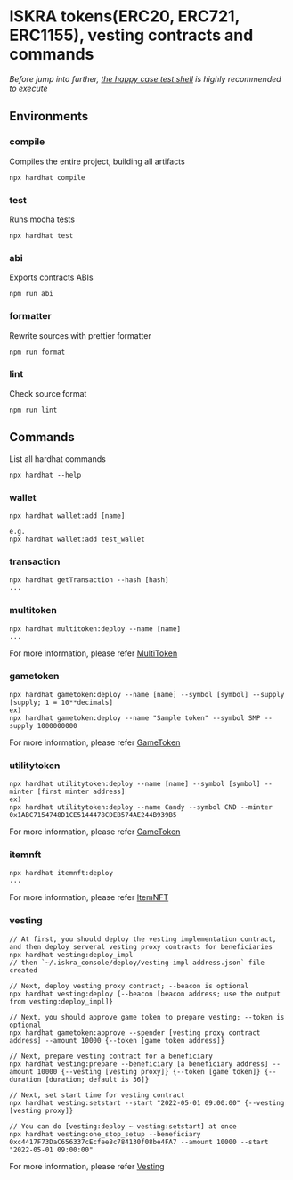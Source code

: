 ISKRA tokens(ERC20, ERC721, ERC1155), vesting contracts and commands
===
*Before jump into further, [the happy case test shell](.multitoken.test.sh) is highly recommended to execute*

## Environments
### compile

Compiles the entire project, building all artifacts

```
npx hardhat compile
```

### test

Runs mocha tests

```
npx hardhat test
```

### abi

Exports contracts ABIs

```
npm run abi
```

### formatter

Rewrite sources with prettier formatter

```
npm run format
```

### lint

Check source format

```
npm run lint
```

## Commands
List all hardhat commands
```
npx hardhat --help
```
### wallet
```
npx hardhat wallet:add [name]

e.g.
npx hardhat wallet:add test_wallet
```
### transaction
```
npx hardhat getTransaction --hash [hash]
...
```
### multitoken
```
npx hardhat multitoken:deploy --name [name]
...
```
For more information, please refer [MultiToken](doc/kor/multi_token.md)

### gametoken
```
npx hardhat gametoken:deploy --name [name] --symbol [symbol] --supply [supply; 1 = 10**decimals]
ex)
npx hardhat gametoken:deploy --name "Sample token" --symbol SMP --supply 1000000000
```
For more information, please refer [GameToken](doc/kor/game_token.md)

### utilitytoken
```
npx hardhat utilitytoken:deploy --name [name] --symbol [symbol] --minter [first minter address]
ex)
npx hardhat utilitytoken:deploy --name Candy --symbol CND --minter 0x1ABC7154748D1CE5144478CDEB574AE244B939B5
```
For more information, please refer [GameToken](doc/kor/utility_token.md)

### itemnft
```
npx hardhat itemnft:deploy
...
```
For more information, please refer [ItemNFT](doc/kor/item_nft.md)

### vesting
```
// At first, you should deploy the vesting implementation contract, and then deploy serveral vesting proxy contracts for beneficiaries
npx hardhat vesting:deploy_impl
// then `~/.iskra_console/deploy/vesting-impl-address.json` file created

// Next, deploy vesting proxy contract; --beacon is optional
npx hardhat vesting:deploy {--beacon [beacon address; use the output from vesting:deploy_impl]}

// Next, you should approve game token to prepare vesting; --token is optional
npx hardhat gametoken:approve --spender [vesting proxy contract address] --amount 10000 {--token [game token address]}

// Next, prepare vesting contract for a beneficiary
npx hardhat vesting:prepare --beneficiary [a beneficiary address] --amount 10000 {--vesting [vesting proxy]} {--token [game token]} {--duration [duration; default is 36]}

// Next, set start time for vesting contract
npx hardhat vesting:setstart --start "2022-05-01 09:00:00" {--vesting [vesting proxy]}

// You can do [vesting:deploy ~ vesting:setstart] at once
npx hardhat vesting:one_stop_setup --beneficiary 0xc4417F73DaC656337cEcfee8c784130f08be4FA7 --amount 10000 --start "2022-05-01 09:00:00"
```
For more information, please refer [Vesting](doc/kor/vesting.md)

